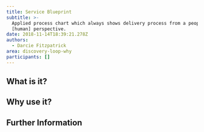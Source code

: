 ```yaml
---
title: Service Blueprint
subtitle: >-
  Applied process chart which always shows delivery process from a people
  [human] perspective.
date: 2018-11-14T18:39:21.278Z
authors:
  - Darcie Fitzpatrick
area: discovery-loop-why
participants: []
---
```

## What is it? 

## Why use it? 

## Further Information

